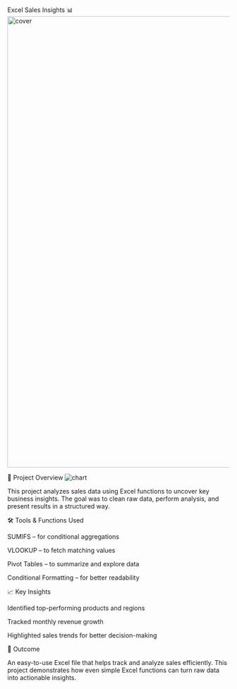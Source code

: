 Excel Sales Insights 📊
<img width="1536" height="1024" alt="cover" src="https://github.com/user-attachments/assets/5927f99b-a140-4aff-bd08-578d0cedc7b0" />

📌 Project Overview
![chart](https://github.com/user-attachments/assets/2fe6b74b-c3f6-4537-b8e6-43a4fa89d8f3)

This project analyzes sales data using Excel functions to uncover key business insights. The goal was to clean raw data, perform analysis, and present results in a structured way.

🛠️ Tools & Functions Used

SUMIFS – for conditional aggregations

VLOOKUP – to fetch matching values

Pivot Tables – to summarize and explore data

Conditional Formatting – for better readability

📈 Key Insights

Identified top-performing products and regions

Tracked monthly revenue growth

Highlighted sales trends for better decision-making

🎯 Outcome

An easy-to-use Excel file that helps track and analyze sales efficiently. This project demonstrates how even simple Excel functions can turn raw data into actionable insights.
